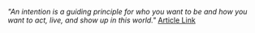 
*"An intention is a guiding principle for who you want to be and how you want to act, live, and show up in this world."*
[Article Link](https://chatgpt.com/c/ca5d7cbf-7422-4848-a44e-865cf4918180)
